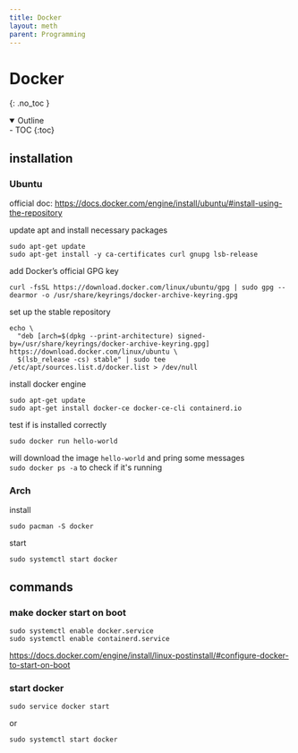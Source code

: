```yaml
---
title: Docker
layout: meth
parent: Programming
---
```

# Docker
{: .no_toc }

<details open markdown="block">
  <summary>
    Outline
  </summary>
- TOC
{:toc}
</details>

## installation
### Ubuntu
official doc: <https://docs.docker.com/engine/install/ubuntu/#install-using-the-repository>

update apt and install necessary packages  
```
sudo apt-get update
sudo apt-get install -y ca-certificates curl gnupg lsb-release
```

add Docker’s official GPG key
```
curl -fsSL https://download.docker.com/linux/ubuntu/gpg | sudo gpg --dearmor -o /usr/share/keyrings/docker-archive-keyring.gpg
```

set up the stable repository
```
echo \
  "deb [arch=$(dpkg --print-architecture) signed-by=/usr/share/keyrings/docker-archive-keyring.gpg] https://download.docker.com/linux/ubuntu \
  $(lsb_release -cs) stable" | sudo tee /etc/apt/sources.list.d/docker.list > /dev/null
```

install docker engine  
```
sudo apt-get update
sudo apt-get install docker-ce docker-ce-cli containerd.io
```

test if is installed correctly  
```
sudo docker run hello-world
```
will download the image `hello-world` and pring some messages  
`sudo docker ps -a` to check if it's running

### Arch
install
```
sudo pacman -S docker
```

start
```
sudo systemctl start docker
```

## commands
### make docker start on boot
```
sudo systemctl enable docker.service
sudo systemctl enable containerd.service
```

<https://docs.docker.com/engine/install/linux-postinstall/#configure-docker-to-start-on-boot>

### start docker
```
sudo service docker start
```

or

```
sudo systemctl start docker
```
